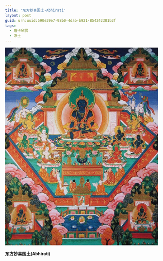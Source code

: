 ```yaml
---
title: '东方妙喜国土-Abhirati'
layout: post
guid: urn:uuid:590e39e7-98b0-4dab-b921-854242301b3f
tags:
  - 唐卡欣赏
  - 净土
---
```



[![](/media/files/2008/03/21/Abhirati.png)](http://7vikpt.com1.z0.glb.clouddn.com/Abhirati.png)

**东方妙喜国土(Abhirati)**